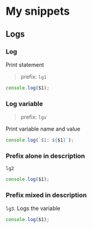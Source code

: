 # My snippets

## Logs

### Log

Print statement

> prefix: `lg1`

```js
console.log($1);
```

### Log variable

> prefix: `lgv`

Print variable name and value

```js
console.log(`$1: ${$1}`);
```

### Prefix alone in description

`lg2`

```js
console.log($1);
```

### Prefix mixed in description

`lg3`. Logs the variable

```js
console.log($1);
```
